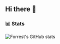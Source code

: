 ## Hi there 👋

### 📊 Stats

![Forrest's GitHub stats](https://github-readme-stats.vercel.app/api?username=Gogo200202&show_icons=true&theme=gruvbox)


<!--
**Gogo200202/Gogo200202** is a ✨ _special_ ✨ repository because its `README.md` (this file) appears on your GitHub profile.

Here are some ideas to get you started:

- 🔭 I’m currently working on ...
- 🌱 I’m currently learning ...
- 👯 I’m looking to collaborate on ...
- 🤔 I’m looking for help with ...
- 💬 Ask me about ...
- 📫 How to reach me: ...
- 😄 Pronouns: ...
- ⚡ Fun fact: ...
-->
